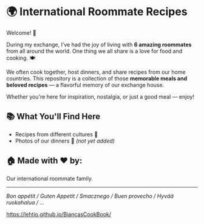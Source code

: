 # 🌍 International Roommate Recipes

Welcome! 👋

During my exchange, I’ve had the joy of living with **6 amazing roommates** from all around the world. One thing we all share is a love for food and cooking. 🍽️

We often cook together, host dinners, and share recipes from our home countries. This repository is a collection of those **memorable meals and beloved recipes** — a flavorful memory of our exchange house.

Whether you're here for inspiration, nostalgia, or just a good meal — enjoy!

## 📚 What You'll Find Here

- Recipes from different cultures 🥘
- Photos of our dinners 📸 *(not yet added)*

## 🏠 Made with ❤️ by:
Our international roommate family. 

---

*Bon appétit / Guten Appetit / Smacznego / Buen provecho / Hyvää ruokahalua / ...*

https://lehtio.github.io/BiancasCookBook/ 
